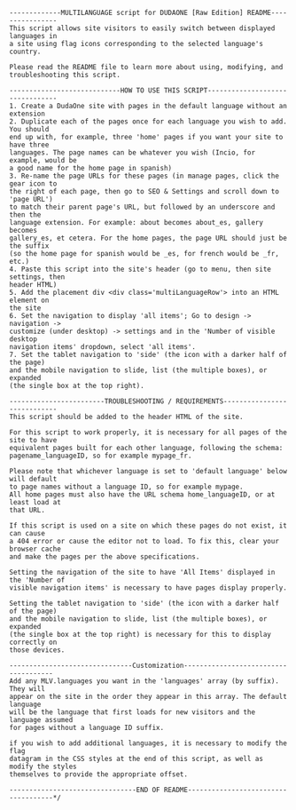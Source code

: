     -------------MULTILANGUAGE script for DUDAONE [Raw Edition] README----------------
    This script allows site visitors to easily switch between displayed languages in 
    a site using flag icons corresponding to the selected language's country.
    
    Please read the README file to learn more about using, modifying, and
    troubleshooting this script.

    ----------------------------HOW TO USE THIS SCRIPT--------------------------------
    1. Create a DudaOne site with pages in the default language without an extension
    2. Duplicate each of the pages once for each language you wish to add. You should
    end up with, for example, three 'home' pages if you want your site to have three
    languages. The page names can be whatever you wish (Incio, for example, would be
    a good name for the home page in spanish)
    3. Re-name the page URLs for these pages (in manage pages, click the gear icon to
    the right of each page, then go to SEO & Settings and scroll down to 'page URL') 
    to match their parent page's URL, but followed by an underscore and then the
    language extension. For example: about becomes about_es, gallery becomes 
    gallery_es, et cetera. For the home pages, the page URL should just be the suffix
    (so the home page for spanish would be _es, for french would be _fr, etc.)
    4. Paste this script into the site's header (go to menu, then site settings, then
    header HTML)
    5. Add the placement div <div class='multiLanguageRow'> into an HTML element on 
    the site
    6. Set the navigation to display 'all items'; Go to design -> navigation -> 
    customize (under desktop) -> settings and in the 'Number of visible desktop 
    navigation items' dropdown, select 'all items'.
    7. Set the tablet navigation to 'side' (the icon with a darker half of the page)
    and the mobile navigation to slide, list (the multiple boxes), or expanded 
    (the single box at the top right).
    
    ------------------------TROUBLESHOOTING / REQUIREMENTS----------------------------
    This script should be added to the header HTML of the site.
    
    For this script to work properly, it is necessary for all pages of the site to have
    equivalent pages built for each other language, following the schema: 
    pagename_languageID, so for example mypage_fr.
    
    Please note that whichever language is set to 'default language' below will default
    to page names without a language ID, so for example mypage.
    All home pages must also have the URL schema home_languageID, or at least load at 
    that URL.

    If this script is used on a site on which these pages do not exist, it can cause
    a 404 error or cause the editor not to load. To fix this, clear your browser cache
    and make the pages per the above specifications.

    Setting the navigation of the site to have 'All Items' displayed in the 'Number of 
    visible navigation items' is necessary to have pages display properly.

    Setting the tablet navigation to 'side' (the icon with a darker half of the page)
    and the mobile navigation to slide, list (the multiple boxes), or expanded 
    (the single box at the top right) is necessary for this to display correctly on
    those devices.

    -------------------------------Customization-------------------------------------
    Add any MLV.languages you want in the 'languages' array (by suffix). They will 
    appear on the site in the order they appear in this array. The default language 
    will be the language that first loads for new visitors and the language assumed 
    for pages without a language ID suffix.
    
    if you wish to add additional languages, it is necessary to modify the flag 
    datagram in the CSS styles at the end of this script, as well as modify the styles
    themselves to provide the appropriate offset. 

    --------------------------------END OF README------------------------------------*/
